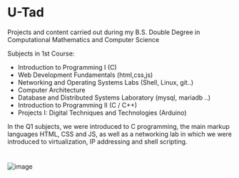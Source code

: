 # U-Tad 

Projects and content carried out during my B.S. Double Degree in Computational Mathematics and Computer Science

Subjects in 1st Course: 
- Introduction to Programming I	(C)
- Web Development Fundamentals (html,css,js)
- Networking and Operating Systems Labs (Shell, Linux, git..)
- Computer Architecture
- Database and Distributed Systems Laboratory (mysql, mariadb ..)
- Introduction to Programming II (C / C++)
- Projects I: Digital Techniques and Technologies (Arduino)

In the Q1 subjects, we were introduced to C programming, the main markup languages HTML, CSS and JS, as well as a networking lab in which we were introduced to virtualization, IP addressing and shell scripting.

#

#

#














![image](https://github.com/ismaelucky342/U-Tad/assets/153450550/1bb41ec7-9ad3-47bb-bc39-ea99c82466da)











